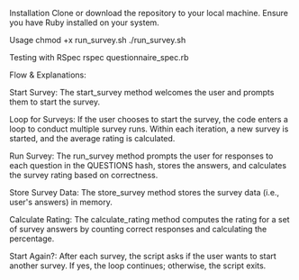Installation
	Clone or download the repository to your local machine.
	Ensure you have Ruby installed on your system.

Usage
  chmod +x run_survey.sh
 ./run_survey.sh

Testing with RSpec
	rspec questionnaire_spec.rb


Flow & Explanations:

Start Survey: The start_survey method welcomes the user and prompts them to start the survey.

Loop for Surveys: If the user chooses to start the survey, the code enters a loop to conduct multiple survey runs. Within each iteration, a new survey is started, and the average rating is calculated.

Run Survey: The run_survey method prompts the user for responses to each question in the QUESTIONS hash, stores the answers, and calculates the survey rating based on correctness.

Store Survey Data: The store_survey method stores the survey data (i.e., user's answers) in memory.

Calculate Rating: The calculate_rating method computes the rating for a set of survey answers by counting correct responses and calculating the percentage.

Start Again?: After each survey, the script asks if the user wants to start another survey. If yes, the loop continues; otherwise, the script exits.